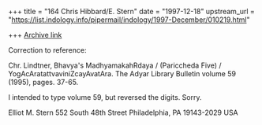 +++
title = "164 Chris Hibbard/E. Stern"
date = "1997-12-18"
upstream_url = "https://list.indology.info/pipermail/indology/1997-December/010219.html"

+++
[Archive link](https://list.indology.info/pipermail/indology/1997-December/010219.html)

Correction to reference:

Chr. Lindtner, Bhavya's MadhyamakahRdaya / (Pariccheda Five) /
YogAcAratattvaviniZcayAvatAra. The Adyar Library Bulletin volume 59 (1995),
pages. 37-65.

I intended to type volume 59, but reversed the digits. Sorry.


Elliot M. Stern
552 South 48th Street
Philadelphia, PA 19143-2029
USA



